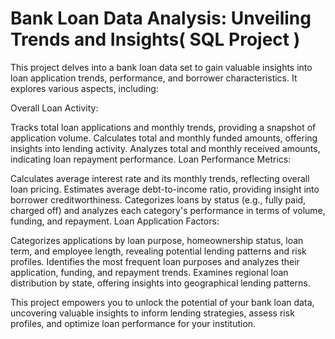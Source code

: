 # Bank Loan Data Analysis: Unveiling Trends and Insights( SQL Project )

This project delves into a bank loan data set to gain valuable insights into loan application trends, performance, and borrower characteristics. It explores various aspects, including:

Overall Loan Activity:

Tracks total loan applications and monthly trends, providing a snapshot of application volume.
Calculates total and monthly funded amounts, offering insights into lending activity.
Analyzes total and monthly received amounts, indicating loan repayment performance.
Loan Performance Metrics:

Calculates average interest rate and its monthly trends, reflecting overall loan pricing.
Estimates average debt-to-income ratio, providing insight into borrower creditworthiness.
Categorizes loans by status (e.g., fully paid, charged off) and analyzes each category's performance in terms of volume, funding, and repayment.
Loan Application Factors:

Categorizes applications by loan purpose, homeownership status, loan term, and employee length, revealing potential lending patterns and risk profiles.
Identifies the most frequent loan purposes and analyzes their application, funding, and repayment trends.
Examines regional loan distribution by state, offering insights into geographical lending patterns.

This project empowers you to unlock the potential of your bank loan data, uncovering valuable insights to inform lending strategies, assess risk profiles, and optimize loan performance for your institution.
